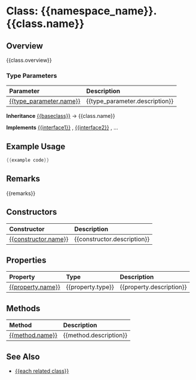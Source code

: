 # Class: {{namespace_name}}.{{class.name}}
## Overview
{{class.overview}}

### Type Parameters
| Parameter | Description |
|:------------|:-------------|
|[{{type_parameter.name}}](<{{type_parameter.link}}>) | {{type_parameter.description}} |

**Inheritance**
[{{baseclass}}](<{{baseclass.link}}>) -> {{class.name}}

**Implements**
[{{interface1}}](<{{interface1.link}}>) , [{{interface2}}](<{{interface2.link}}>) , ...

## Example Usage
```csharp
{{example code}}
```
## Remarks
{{remarks}}

## Constructors
| Constructor | Description |
|:------------|:-------------|
| [{{constructor.name}}](<{{constructor.link}}>) | {{constructor.description}} |

## Properties
| Property | Type | Description |
|:------------|:-------------|:-------------|
| [{{property.name}}](<{{property.link}}>) | {{property.type}} | {{property.description}} |

## Methods
| Method | Description |
|:------------|:-------------|
| [{{method.name}}](<{{method.link}}>) | {{method.description}} |

## See Also
- [{{each related class}}](related-class.md)